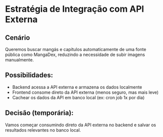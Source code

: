 # Estratégia de Integração com API Externa

## Cenário

Queremos buscar mangás e capítulos automaticamente de uma fonte pública como MangaDex, reduzindo a necessidade de subir imagens manualmente.

## Possibilidades:

- Backend acessa a API externa e armazena os dados localmente
- Frontend consome direto da API externa (menos seguro, mas mais leve)
- Cachear os dados da API em banco local (ex: cron job 1x por dia)

## Decisão (temporária):
Vamos começar consumindo direto da API externa no backend e salvar os resultados relevantes no banco local.